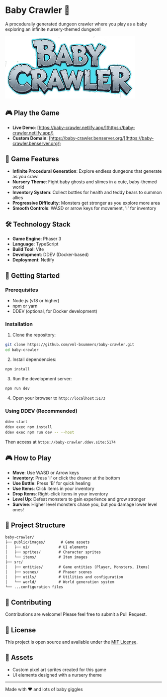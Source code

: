 # Baby Crawler 🍼

A procedurally generated dungeon crawler where you play as a baby exploring an infinite nursery-themed dungeon!

![Baby Crawler Game](public/images/ui/baby_crawler_logo.png)

## 🎮 Play the Game

- **Live Demo**: [https://baby-crawler.netlify.app/](https://baby-crawler.netlify.app/)
- **Custom Domain**: [https://baby-crawler.benserver.org/](https://baby-crawler.benserver.org/)

## 🎯 Game Features

- **Infinite Procedural Generation**: Explore endless dungeons that generate as you crawl
- **Nursery Theme**: Fight baby ghosts and slimes in a cute, baby-themed world
- **Inventory System**: Collect bottles for health and teddy bears to summon allies
- **Progressive Difficulty**: Monsters get stronger as you explore more area
- **Smooth Controls**: WASD or arrow keys for movement, 'I' for inventory

## 🛠️ Technology Stack

- **Game Engine**: Phaser 3
- **Language**: TypeScript
- **Build Tool**: Vite
- **Development**: DDEV (Docker-based)
- **Deployment**: Netlify

## 🚀 Getting Started

### Prerequisites
- Node.js (v18 or higher)
- npm or yarn
- DDEV (optional, for Docker development)

### Installation

1. Clone the repository:
```bash
git clone https://github.com/vml-bsummers/baby-crawler.git
cd baby-crawler
```

2. Install dependencies:
```bash
npm install
```

3. Run the development server:
```bash
npm run dev
```

4. Open your browser to `http://localhost:5173`

### Using DDEV (Recommended)

```bash
ddev start
ddev exec npm install
ddev exec npm run dev -- --host
```

Then access at `https://baby-crawler.ddev.site:5174`

## 🎮 How to Play

- **Move**: Use WASD or Arrow keys
- **Inventory**: Press 'I' or click the drawer at the bottom
- **Use Bottle**: Press 'B' for quick healing
- **Use Items**: Click items in your inventory
- **Drop Items**: Right-click items in your inventory
- **Level Up**: Defeat monsters to gain experience and grow stronger
- **Survive**: Higher level monsters chase you, but you damage lower level ones!

## 📁 Project Structure

```
baby-crawler/
├── public/images/       # Game assets
│   ├── ui/             # UI elements
│   ├── sprites/        # Character sprites
│   └── items/          # Item images
├── src/
│   ├── entities/       # Game entities (Player, Monsters, Items)
│   ├── scenes/         # Phaser scenes
│   ├── utils/          # Utilities and configuration
│   └── world/          # World generation system
└── ...configuration files
```

## 🤝 Contributing

Contributions are welcome! Please feel free to submit a Pull Request.

## 📝 License

This project is open source and available under the [MIT License](LICENSE).

## 🎨 Assets

- Custom pixel art sprites created for this game
- UI elements designed with a nursery theme

---

Made with ❤️ and lots of baby giggles